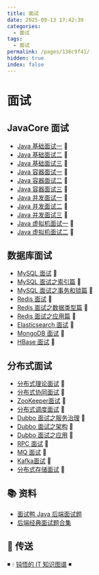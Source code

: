 ```yaml
---
title: 面试
date: 2025-09-13 17:42:39
categories:
  - 面试
tags:
  - 面试
permalink: /pages/136c9f41/
hidden: true
index: false
---
```


# 面试

## JavaCore 面试

- [Java 基础面试一](../01.Java/JavaCore/面试/Java_面试_基础（一）.md) 💯
- [Java 基础面试二](../01.Java/JavaCore/面试/Java_面试_基础（二）.md) 💯
- [Java 基础面试三](../01.Java/JavaCore/面试/Java_面试_基础（三）.md) 💯
- [Java 容器面试一](../01.Java/JavaCore/面试/Java_面试_容器（一）.md) 💯
- [Java 容器面试二](../01.Java/JavaCore/面试/Java_面试_容器（二）.md) 💯
- [Java 容器面试三](../01.Java/JavaCore/面试/Java_面试_容器（三）.md) 💯
- [Java 并发面试一](../01.Java/JavaCore/面试/Java_面试_并发（一）.md) 💯
- [Java 并发面试二](../01.Java/JavaCore/面试/Java_面试_并发（二）.md) 💯
- [Java 并发面试三](../01.Java/JavaCore/面试/Java_面试_并发（三）.md) 💯
- [Java 虚拟机面试一](../01.Java/JavaCore/面试/Java_面试_虚拟机（一）.md) 💯
- [Java 虚拟机面试二](../01.Java/JavaCore/面试/Java_面试_虚拟机（二）.md) 💯

## 数据库面试

- [MySQL 面试](../12.数据库/03.关系型数据库/MySQL/MySQL_面试.md) 💯
- [MySQL 面试之索引篇](../12.数据库/03.关系型数据库/MySQL/MySQL_面试_索引.md) 💯
- [MySQL 面试之事务和锁篇](../12.数据库/03.关系型数据库/MySQL/MySQL_面试_事务和锁.md) 💯
- [Redis 面试](../12.数据库/05.KV数据库/Redis/Redis_面试.md) 💯
- [Redis 面试之数据类型篇](../12.数据库/05.KV数据库/Redis/Redis_面试_数据类型.md) 💯
- [Redis 面试之应用篇](../12.数据库/05.KV数据库/Redis/Redis_面试_应用.md) 💯
- [Elasticsearch 面试](../12.数据库/07.搜索引擎数据库/Elasticsearch/Elasticsearch_面试.md) 💯
- [MongoDB 面试](../12.数据库/04.文档数据库/MongoDB/MongoDB_面试.md) 💯
- [HBase 面试](../12.数据库/06.列式数据库/HBase/HBase_面试.md) 💯

## 分布式面试

- [分布式理论面试](../15.分布式/分布式理论/分布式理论面试.md) 💯
- [分布式协同面试](../15.分布式/分布式协同/分布式协同面试.md) 💯
- [ZooKeeper面试](../15.分布式/分布式协同/ZooKeeper/ZooKeeper面试.md) 💯
- [分布式调度面试](../15.分布式/分布式调度/分布式调度面试.md) 💯
- [Dubbo 面试之服务治理](../15.分布式/分布式通信/RPC/Dubbo_面试_服务治理.md) 💯
- [Dubbo 面试之架构](../15.分布式/分布式通信/RPC/Dubbo_面试_架构.md) 💯
- [Dubbo 面试之应用](../15.分布式/分布式通信/RPC/Dubbo_面试_应用.md) 💯
- [RPC 面试](../15.分布式/分布式通信/RPC/RPC面试.md) 💯
- [MQ 面试](../15.分布式/分布式通信/MQ/MQ面试.md) 💯
- [Kafka面试](../15.分布式/分布式通信/MQ/Kafka/Kafka面试.md) 💯
- [分布式存储面试](../15.分布式/分布式存储/分布式存储面试.md) 💯

## 📚 资料

- [面试鸭 Java 后端面试题](https://www.mianshiya.com/bank/1776477775448772610?current=1&pageSize=20)
- [后端经典面试题合集](https://www.mianshiya.com/bank/1772565012490067970?current=1&pageSize=20&mark=3)

## 🚪 传送

◾ 💧 [钝悟的 IT 知识图谱](https://dunwu.github.io/waterdrop/) ◾